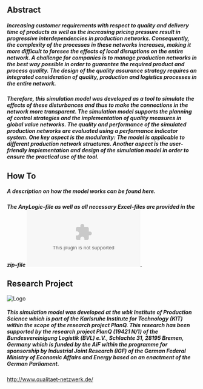## Abstract
##### Increasing customer requirements with respect to quality and delivery time of products as well as the increasing pricing pressure result in progressive interdependencies in production networks. Consequently, the complexity of the processes in these networks increases, making it more difficult to foresee the effects of local disruptions on the entire network. A challenge for companies is to manage production networks in the best way possible in order to guarantee the required product and process quality. The design of the quality assurance strategy requires an integrated consideration of quality, production and logistics processes in the entire network.
##### Therefore, this simulation model was developed as a tool to simulate the effects of these disturbances and thus to make the connections in the network more transparent. The simulation model supports the planning of control strategies and the implementation of quality measures in global value networks. The quality and performance of the simulated production networks are evaluated using a performance indicator system. One key aspect is the modularity: The model is applicable to different production network structures. Another aspect is the user-friendly implementation and design of the simulation model in order to ensure the practical use of the tool.
## How To
##### A description on how the model works can be found here.
##### The AnyLogic-file as well as all necessary Excel-files are provided in the zip-file ![Produktionsnetzwerk](https://github.com/joanamaier/Simulation-Model-for-Quality-and-Order-Management-in-Global-Production-Networks/blob/master/Produktionsnetzwerk.zip "Produktionsnetzwerk").
## Research Project
![Logo](https://user-images.githubusercontent.com/50625291/57714376-ab13db80-7674-11e9-8e88-0c25ff8b184d.png "Logo")
##### This simulation model was developed at the wbk Institute of Production Science which is part of the Karlsruhe Institute for Technology (KIT) within the scope of the research project PlanQ. This research has been supported by the research project PlanQ (19421 N/1) of the Bundesvereinigung Logistik (BVL) e.V., Schlachte 31, 28195 Bremen, Germany which is funded by the AiF within the programme for sponsorship by Industrial Joint Research (IGF) of the German Federal Ministry of Economic Affairs and Energy based on an enactment of the German Parliament.
http://www.qualitaet-netzwerk.de/
